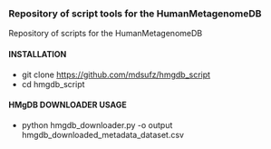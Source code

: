 ### Repository of script tools for the HumanMetagenomeDB

Repository of scripts for the HumanMetagenomeDB

#### INSTALLATION

- git clone https://github.com/mdsufz/hmgdb_script
- cd hmgdb_script

#### HMgDB DOWNLOADER USAGE

- python hmgdb_downloader.py -o output hmgdb_downloaded_metadata_dataset.csv
